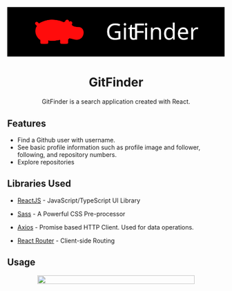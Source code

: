 <img src='/public/assets/banner.svg' alt='banner' />

<h1 align='center'>GitFinder</h1>
<p align='center'>GitFinder is a search application created with React.</p>


## Features

- Find a Github user with username.
- See basic profile information such as profile image and follower, following, and repository numbers.
- Explore repositories  

## Libraries Used


- [ReactJS] - JavaScript/TypeScript UI Library
- [Sass] - A Powerful CSS Pre-processor
- [Axios] - Promise based HTTP Client. Used for data operations.
- [React Router] - Client-side Routing

   [ReactJS]: <https://reactjs.org/>
   [Sass]: <https://sass-lang.com/>
   [Axios]: <https://axios-http.com/>
   [React Router]: <https://reactrouter.com/>

## Usage

<div align='center'>
   <img src="/public/assets/usage.gif" width="85%" height="75%" />
</div>


